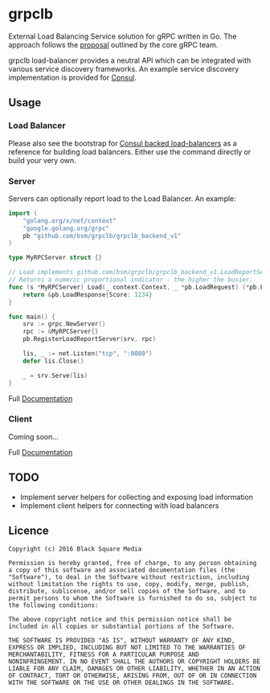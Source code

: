 # grpclb

External Load Balancing Service solution for gRPC written in Go. The approach follows the
[proposal](https://github.com/grpc/grpc/blob/master/doc/load-balancing.md) outlined by the
core gRPC team.

grpclb load-balancer provides a neutral API which can be integrated with various service discovery
frameworks. An example service discovery implementation is provided for [Consul](discovery/consul/).

## Usage

### Load Balancer

Please also see the bootstrap for [Consul backed load-balancers](cmd/grpc-lb-consul/main.go)
as a reference for building load balancers. Either use the command directly or build your very own.

### Server

Servers can optionally report load to the Load Balancer. An example:

```go
import (
	"golang.org/x/net/context"
	"google.golang.org/grpc"
	pb "github.com/bsm/grpclb/grpclb_backend_v1"
)

type MyRPCServer struct {}

// Load implements github.com/bsm/grpclb/grpclb_backend_v1.LoadReportServer
// Returns a numeric proportional indicator - the higher the busier.
func (s *MyRPCServer) Load(_ context.Context, _ *pb.LoadRequest) (*pb.LoadResponse, error) {
	return &pb.LoadResponse{Score: 1234}
}

func main() {
	srv := grpc.NewServer()
	rpc := &MyRPCServer{}
	pb.RegisterLoadReportServer(srv, rpc)

	lis, _ := net.Listen("tcp", ":8080")
	defer lis.Close()

	_ = srv.Serve(lis)
}
```

Full [Documentation](https://godoc.org/github.com/bsm/grpclb/server)

### Client

Coming soon...

Full [Documentation](https://godoc.org/github.com/bsm/grpclb/grpclb_balancer_v1#LoadBalancerClient)

## TODO

* Implement server helpers for collecting and exposing load information
* Implement client helpers for connecting with load balancers

## Licence

```
Copyright (c) 2016 Black Square Media

Permission is hereby granted, free of charge, to any person obtaining
a copy of this software and associated documentation files (the
"Software"), to deal in the Software without restriction, including
without limitation the rights to use, copy, modify, merge, publish,
distribute, sublicense, and/or sell copies of the Software, and to
permit persons to whom the Software is furnished to do so, subject to
the following conditions:

The above copyright notice and this permission notice shall be
included in all copies or substantial portions of the Software.

THE SOFTWARE IS PROVIDED "AS IS", WITHOUT WARRANTY OF ANY KIND,
EXPRESS OR IMPLIED, INCLUDING BUT NOT LIMITED TO THE WARRANTIES OF
MERCHANTABILITY, FITNESS FOR A PARTICULAR PURPOSE AND
NONINFRINGEMENT. IN NO EVENT SHALL THE AUTHORS OR COPYRIGHT HOLDERS BE
LIABLE FOR ANY CLAIM, DAMAGES OR OTHER LIABILITY, WHETHER IN AN ACTION
OF CONTRACT, TORT OR OTHERWISE, ARISING FROM, OUT OF OR IN CONNECTION
WITH THE SOFTWARE OR THE USE OR OTHER DEALINGS IN THE SOFTWARE.
```
